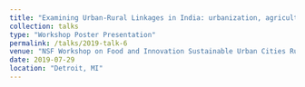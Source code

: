 ```yaml
---
title: "Examining Urban-Rural Linkages in India: urbanization, agricultural land loss, and diets"
collection: talks
type: "Workshop Poster Presentation"
permalink: /talks/2019-talk-6
venue: "NSF Workshop on Food and Innovation Sustainable Urban Cities Rural-Urban Linkages"
date: 2019-07-29
location: "Detroit, MI"
---
```

